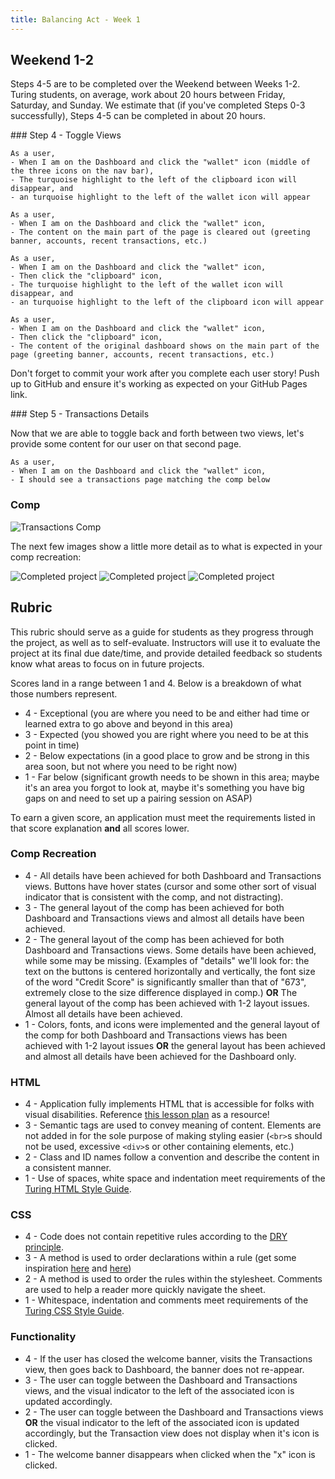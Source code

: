 ```yaml
---
title: Balancing Act - Week 1
---
```


## Weekend 1-2

Steps 4-5 are to be completed over the Weekend between Weeks 1-2. Turing students, on average, work about 20 hours between Friday, Saturday, and Sunday. We estimate that (if you've completed Steps 0-3 successfully), Steps 4-5 can be completed in about 20 hours.

<section class="call-to-action">
### Step 4 - Toggle Views

```
As a user,
- When I am on the Dashboard and click the "wallet" icon (middle of the three icons on the nav bar),
- The turquoise highlight to the left of the clipboard icon will disappear, and
- an turquoise highlight to the left of the wallet icon will appear
```

```
As a user,
- When I am on the Dashboard and click the "wallet" icon,
- The content on the main part of the page is cleared out (greeting banner, accounts, recent transactions, etc.)
```

```
As a user,
- When I am on the Dashboard and click the "wallet" icon,
- Then click the "clipboard" icon,
- The turquoise highlight to the left of the wallet icon will disappear, and
- an turquoise highlight to the left of the clipboard icon will appear
```

```
As a user,
- When I am on the Dashboard and click the "wallet" icon,
- Then click the "clipboard" icon,
- The content of the original dashboard shows on the main part of the page (greeting banner, accounts, recent transactions, etc.)
```
</section>

Don't forget to commit your work after you complete each user story! Push up to GitHub and ensure it's working as expected on your GitHub Pages link.

<section class="call-to-action">
### Step 5 - Transactions Details

Now that we are able to toggle back and forth between two views, let's provide some content for our user on that second page.

```
As a user,
- When I am on the Dashboard and click the "wallet" icon,
- I should see a transactions page matching the comp below
```
</section>

### Comp

<img src="../assets/balancing-act/transactions-comp.png" alt="Transactions Comp">

The next few images show a little more detail as to what is expected in your comp recreation:

<img src="../assets/balancing-act/nav-details-2.png" alt="Completed project">

<img src="../assets/balancing-act/filter-btns.png" alt="Completed project">

<img src="../assets/balancing-act/form-detail.png" alt="Completed project">

## Rubric

This rubric should serve as a guide for students as they progress through the project, as well as to self-evaluate. Instructors will use it to evaluate the project at its final due date/time, and provide detailed feedback so students know what areas to focus on in future projects.

Scores land in a range between 1 and 4. Below is a breakdown of what those numbers represent.

* 4 - Exceptional (you are where you need to be and either had time or learned extra to go above and beyond in this area)
* 3 - Expected (you showed you are right where you need to be at this point in time)
* 2 - Below expectations (in a good place to grow and be strong in this area soon, but not where you need to be right now)
* 1 - Far below (significant growth needs to be shown in this area; maybe it's an area you forgot to look at, maybe it's something you have big gaps on and need to set up a pairing session on ASAP)

To earn a given score, an application must meet the requirements listed in that score explanation **and** all scores lower.

### Comp Recreation

* 4 - All details have been achieved for both Dashboard and Transactions views. Buttons have hover states (cursor and some other sort of visual indicator that is consistent with the comp, and not distracting).
* 3 - The general layout of the comp has been achieved for both Dashboard and Transactions views and almost all details have been achieved.
* 2 - The general layout of the comp has been achieved for both Dashboard and Transactions views. Some details have been achieved, while some may be missing. (Examples of "details" we'll look for: the text on the buttons is centered horizontally and vertically, the font size of the word "Credit Score" is significantly smaller than that of "673", extremely close to the size difference displayed in comp.) **OR** The general layout of the comp has been achieved with 1-2 layout issues. Almost all details have been achieved.
* 1 - Colors, fonts, and icons were implemented and the general layout of the comp for both Dashboard and Transactions views has been achieved with 1-2 layout issues **OR** the general layout has been achieved and almost all details have been achieved for the Dashboard only.

### HTML

* 4 - Application fully implements HTML that is accessible for folks with visual disabilities. Reference [this lesson plan](https://frontend.turing.edu/lessons/floating/aria-accessibility.html) as a resource!
* 3 - Semantic tags are used to convey meaning of content. Elements are not added in for the sole purpose of making styling easier (`<br>`s should not be used, excessive `<div>`s or other containing elements, etc.)
* 2 - Class and ID names follow a convention and describe the content in a consistent manner.
* 1 - Use of spaces, white space and indentation meet requirements of the [Turing HTML Style Guide](https://github.com/turingschool-examples/html).

### CSS

* 4 - Code does not contain repetitive rules according to the [DRY principle](https://vanseodesign.com/css/dry-principles/).
* 3 - A method is used to order declarations within a rule (get some inspiration [here](https://9elements.com/css-rule-order/) and [here](https://webdesign.tutsplus.com/articles/outside-in-ordering-css-properties-by-importance--cms-21685))
* 2 - A method is used to order the rules within the stylesheet. Comments are used to help a reader more quickly navigate the sheet.
* 1 - Whitespace, indentation and comments meet requirements of the [Turing CSS Style Guide](https://github.com/turingschool-examples/css).

### Functionality

* 4 - If the user has closed the welcome banner, visits the Transactions view, then goes back to Dashboard, the banner does not re-appear.
* 3 - The user can toggle between the Dashboard and Transactions views, and the visual indicator to the left of the associated icon is updated accordingly.
* 2 - The user can toggle between the Dashboard and Transactions views **OR** the visual indicator to the left of the associated icon is updated accordingly, but the Transaction view does not display when it's icon is clicked.
* 1 - The welcome banner disappears when clicked when the "x" icon is clicked.
